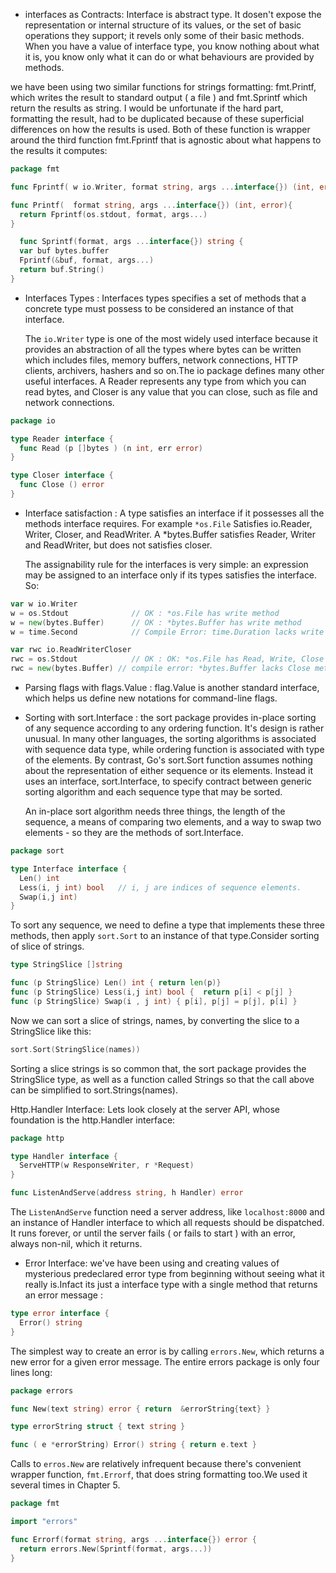 - interfaces as Contracts: Interface is abstract type. It dosen't expose the representation or internal structure of its values, or the set of basic operations they support; it revels only some of their basic methods. When you have a value of interface type, you know nothing about what it is, you know only what it can do or what behaviours are provided by methods.

we have been using two similar functions for strings formatting: fmt.Printf, which writes the result to standard output ( a file ) and fmt.Sprintf which return the results as string. I would be unfortunate if the hard part, formatting the result, had to be duplicated because of these superficial differences on how the results is used. Both of these function is wrapper around the third function fmt.Fprintf that is agnostic about what happens to the results it computes:

```go
package fmt

func Fprintf( w io.Writer, format string, args ...interface{}) (int, error)

func Printf(  format string, args ...interface{}) (int, error){
  return Fprintf(os.stdout, format, args...)
}

  func Sprintf(format, args ...interface{}) string {
  var buf bytes.buffer
  Fprintf(&buf, format, args...)
  return buf.String()
}
```

- Interfaces Types : Interfaces types specifies a set of methods that a concrete type must possess to be considered an instance of that interface.

  The `io.Writer` type is one of the most widely used interface because it provides an abstraction of all the types where bytes can be written which includes files, memory buffers, network connections, HTTP clients, archivers, hashers and so on.The io package defines many other useful interfaces. A Reader represents any type from which you can read bytes, and Closer is any value that you can close, such as file and network connections.

```go
package io

type Reader interface {
  func Read (p []bytes ) (n int, err error)
}

type Closer interface {
  func Close () error
}
```

- Interface satisfaction : A type satisfies an interface if it possesses all the methods interface requires. For example `*os.File` Satisfies io.Reader, Writer, Closer, and ReadWriter. A \*bytes.Buffer satisfies Reader, Writer and ReadWriter, but does not satisfies closer.

  The assignability rule for the interfaces is very simple: an expression may be assigned to an interface only if its types satisfies the interface. So:

```go
var w io.Writer
w = os.Stdout              // OK : *os.File has write method
w = new(bytes.Buffer)      // OK : *bytes.Buffer has write method
w = time.Second            // Compile Error: time.Duration lacks write method

var rwc io.ReadWriterCloser
rwc = os.Stdout            // OK : OK: *os.File has Read, Write, Close methods
rwc = new(bytes.Buffer) // compile error: *bytes.Buffer lacks Close method
```

- Parsing flags with flags.Value : flag.Value is another standard interface, which helps us define new notations for command-line flags.

- Sorting with sort.Interface : the sort package provides in-place sorting of any sequence according to any ordering function. It's design is rather unusual. In many other languages, the sorting algorithms is associated with sequence data type, while ordering function is associated with type of the elements. By contrast, Go's sort.Sort function assumes nothing about the representation of either sequence or its elements. Instead it uses an interface, sort.Interface, to specify contract between generic sorting algorithm and each sequence type that may be sorted.

  An in-place sort algorithm needs three things, the length of the sequence, a means of comparing two elements, and a way to swap two elements - so they are the methods of sort.Interface.

```go
package sort

type Interface interface {
  Len() int
  Less(i, j int) bool   // i, j are indices of sequence elements.
  Swap(i,j int)
}
```

To sort any sequence, we need to define a type that implements these three methods, then apply `sort.Sort` to an instance of that type.Consider sorting of slice of strings.

```go
type StringSlice []string

func (p StringSlice) Len() int { return len(p)}
func (p StringSlice) Less(i,j int) bool {  return p[i] < p[j] }
func (p StringSlice) Swap(i , j int) { p[i], p[j] = p[j], p[i] }
```

Now we can sort a slice of strings, names, by converting the slice to a StringSlice like this:

```go
sort.Sort(StringSlice(names))
```

Sorting a slice strings is so common that, the sort package provides the StringSlice type, as well as a function called Strings so that the call above can be simplified to sort.Strings(names).

Http.Handler Interface: Lets look closely at the server API, whose foundation is the http.Handler interface:

```go
package http

type Handler interface {
  ServeHTTP(w ResponseWriter, r *Request)
}

func ListenAndServe(address string, h Handler) error
```

The `ListenAndServe` function need a server address, like `localhost:8000` and an instance of Handler interface to which all requests should be dispatched. It runs forever, or until the server fails ( or fails to start ) with an error, always non-nil, which it returns.

- Error Interface: we've have been using and creating values of mysterious predeclared error type from beginning without seeing what it really is.Infact its just a interface type with a single method that returns an error message :

```go
type error interface {
  Error() string
}
```

The simplest way to create an error is by calling `errors.New`, which returns a new error for a given error message. The entire errors package is only four lines long:

```go
package errors

func New(text string) error { return  &errorString{text} }

type errorString struct { text string }

func ( e *errorString) Error() string { return e.text }

```

Calls to `erros.New` are relatively infrequent because there's convenient wrapper function, `fmt.Errorf`, that does string formatting too.We used it several times in Chapter 5.

```go
package fmt

import "errors"

func Errorf(format string, args ...interface{}) error {
  return errors.New(Sprintf(format, args...))
}
```

